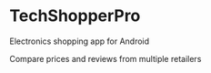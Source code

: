 # TechShopperPro

Electronics shopping app for Android

Compare prices and reviews from multiple retailers
